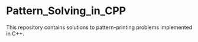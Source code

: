 # Pattern_Solving_in_CPP
This repository contains solutions to pattern-printing problems implemented in C++.
